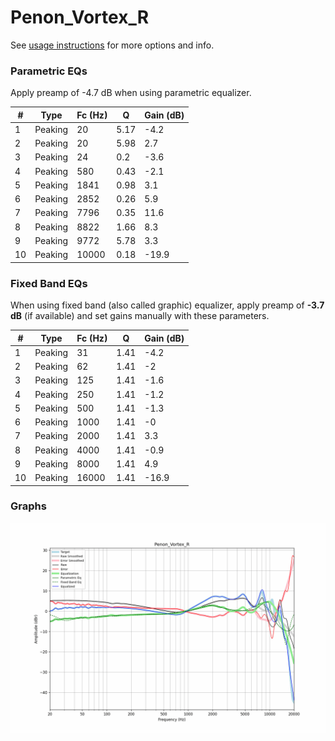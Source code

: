 # Penon_Vortex_R
See [usage instructions](https://github.com/jaakkopasanen/AutoEq#usage) for more options and info.

### Parametric EQs
Apply preamp of -4.7 dB when using parametric equalizer.

|   # | Type    |   Fc (Hz) |    Q |   Gain (dB) |
|-----|---------|-----------|------|-------------|
|   1 | Peaking |        20 | 5.17 |        -4.2 |
|   2 | Peaking |        20 | 5.98 |         2.7 |
|   3 | Peaking |        24 | 0.2  |        -3.6 |
|   4 | Peaking |       580 | 0.43 |        -2.1 |
|   5 | Peaking |      1841 | 0.98 |         3.1 |
|   6 | Peaking |      2852 | 0.26 |         5.9 |
|   7 | Peaking |      7796 | 0.35 |        11.6 |
|   8 | Peaking |      8822 | 1.66 |         8.3 |
|   9 | Peaking |      9772 | 5.78 |         3.3 |
|  10 | Peaking |     10000 | 0.18 |       -19.9 |

### Fixed Band EQs
When using fixed band (also called graphic) equalizer, apply preamp of **-3.7 dB** (if available) and set gains manually with these parameters.

|   # | Type    |   Fc (Hz) |    Q |   Gain (dB) |
|-----|---------|-----------|------|-------------|
|   1 | Peaking |        31 | 1.41 |        -4.2 |
|   2 | Peaking |        62 | 1.41 |        -2   |
|   3 | Peaking |       125 | 1.41 |        -1.6 |
|   4 | Peaking |       250 | 1.41 |        -1.2 |
|   5 | Peaking |       500 | 1.41 |        -1.3 |
|   6 | Peaking |      1000 | 1.41 |        -0   |
|   7 | Peaking |      2000 | 1.41 |         3.3 |
|   8 | Peaking |      4000 | 1.41 |        -0.9 |
|   9 | Peaking |      8000 | 1.41 |         4.9 |
|  10 | Peaking |     16000 | 1.41 |       -16.9 |

### Graphs
![](./Penon_Vortex_R.png)
